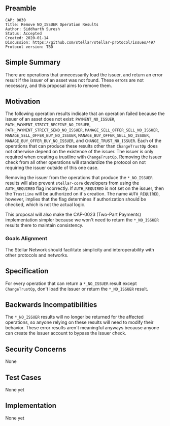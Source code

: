 ## Preamble

```
CAP: 0030
Title: Remove NO_ISSUER Operation Results
Author: Siddharth Suresh
Status: Accepted
Created: 2020-01-14
Discussion: https://github.com/stellar/stellar-protocol/issues/497
Protocol version: TBD
```

## Simple Summary
There are operations that unnecessarily load the issuer, and return an error result if the issuer of an asset was not found. These errors are not necessary, and this proposal aims to remove them.

## Motivation
The following operation results indicate that an operation failed because the issuer of an asset does not exist: `PAYMENT_NO_ISSUER`, `PATH_PAYMENT_STRICT_RECEIVE_NO_ISSUER`, `PATH_PAYMENT_STRICT_SEND_NO_ISSUER`, `MANAGE_SELL_OFFER_SELL_NO_ISSUER`, `MANAGE_SELL_OFFER_BUY_NO_ISSUER`, `MANAGE_BUY_OFFER_SELL_NO_ISSUER`, `MANAGE_BUY_OFFER_BUY_NO_ISSUER`, and `CHANGE_TRUST_NO_ISSUER`. Each of the operations that can produce these results other than `ChangeTrustOp` does not otherwise depend on the existence of the issuer. The issuer is only required when creating a trustline with `ChangeTrustOp`. Removing the issuer check from all other operations will standardize the protocol on not requiring the issuer outside of this one case.

Removing the issuer from the operations that produce the `*_NO_ISSUER` results will also prevent `stellar-core` developers from using the `AUTH_REQUIRED` flag incorrectly. If `AUTH_REQUIRED` is not set on the issuer, then the `TrustLine` will be authorized on it's creation. The name `AUTH_REQUIRED`, however, implies that the flag determines if authorization should be checked, which is not the actual logic.

This proposal will also make the CAP-0023 (Two-Part Payments) implementation simpler because we won't need to return the `*_NO_ISSUER` results there to maintain consistency.

### Goals Alignment
The Stellar Network should facilitate simplicity and interoperability with other protocols and networks.

## Specification
For every operation that can return a `*_NO_ISSUER` result except `ChangeTrustOp`, don't load the issuer or return the `*_NO_ISSUER` result.

## Backwards Incompatibilities
The `*_NO_ISSUER` results will no longer be returned for the affected operations, so anyone relying on these results will need to modify their behavior. These error results aren't meaningful anyways because anyone can create the issuer account to bypass the issuer check.

## Security Concerns
None

## Test Cases
None yet

## Implementation
None yet

